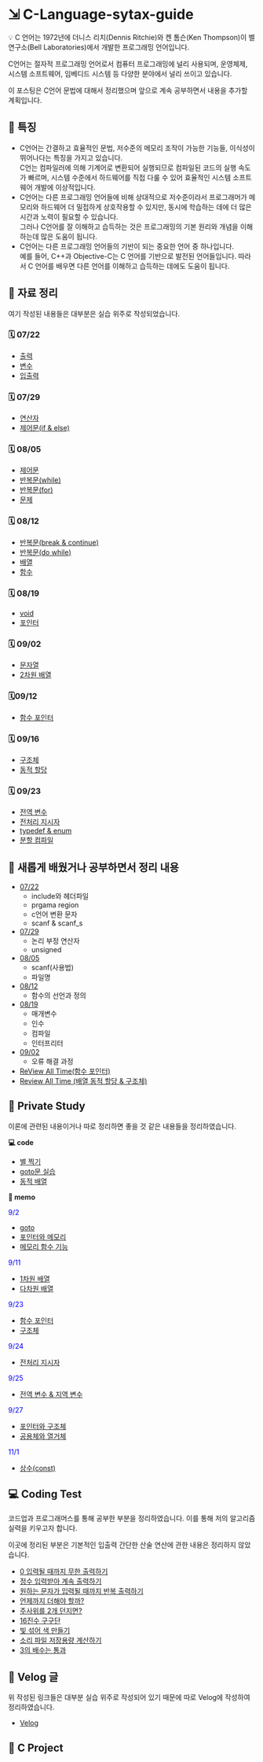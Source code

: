 # ⇲ C-Language-sytax-guide

<aside>
💡 C 언어는 1972년에 더니스 리치(Dennis Ritchie)와 켄 톰슨(Ken Thompson)이 벨 연구소(Bell Laboratories)에서 개발한 프로그래밍 언어입니다.
</aside>

C언어는 절자적 프로그래밍 언어로서 컴퓨터 프로그래밍에 널리 사용되며, 운영체제, 시스템 소프트웨어, 임베디드 시스템 등 다양한 분야에서 널리 쓰이고 있습니다.

이 포스팅은 C언어 문법에 대해서 정리했으며 앞으로 계속 공부하면서 내용을 추가할 계획입니다.

## 🤔 특징

- C언어는 간결하고 효율적인 문법, 저수준의 메모리 조작이 가능한 기능들, 이식성이 뛰어나다는 특징을 가지고 있습니다.  
  C언는 컴파일러에 의해 기계어로 변환되어 실행되므로 컴파일된 코드의 실행 속도가 빠르며, 시스템 수준에서 하드웨어를 직접 다룰 수 있어 효율적인 시스템 소프트웨어 개발에 이상적입니다.
- C언어는 다른 프로그래밍 언어들에 비해 상대적으로 저수준이라서 프로그래머가 메모리와 하드웨어 더 밀접하게 상호작용할 수 있지만, 동시에 학습하는 데에 더 많은 시간과 노력이 필요할 수 있습니다.  
  그러나 C언어를 잘 이해하고 습득하는 것은 프로그래밍의 기본 원리와 개념을 이해하는데 많은 도움이 됩니다.
- C언어는 다른 프로그래밍 언어들의 기반이 되는 중요한 언어 중 하나입니다.  
  예를 들어, C++과 Objective-C는 C 언어를 기반으로 발전된 언어들입니다. 따라서 C 언어를 배우면 다른 언어를 이해하고 습득하는 데에도 도움이 됩니다.

## 📝 자료 정리

여기 작성된 내용들은 대부분은 실습 위주로 작성되었습니다.

### 🗓️ 07/22

- <a href="https://github.com/ohyuchan123/C-Language-sytax-guide/blob/master/07-22/%EC%B6%9C%EB%A0%A5.c">출력</a>
- <a href="https://github.com/ohyuchan123/C-Language-sytax-guide/blob/master/07-22/%EB%B3%80%EC%88%98.c">변수</a>
- <a href="https://github.com/ohyuchan123/C-Language-sytax-guide/blob/master/07-22/%EC%9E%85%EC%B6%9C%EB%A0%A5.c">입출력</a>

### 🗓️ 07/29

- <a href="https://github.com/ohyuchan123/C-Language-sytax-guide/blob/master/07-29/%EC%97%B0%EC%82%B0%EC%9E%90.c">연산자</a>
- <a href="https://github.com/ohyuchan123/C-Language-sytax-guide/blob/master/07-29/%EC%A0%9C%EC%96%B4%EB%AC%B8.c">제어문(if & else)</a>

### 🗓️ 08/05

- <a href="https://github.com/ohyuchan123/C-Language-sytax-guide/blob/master/08-05/%EC%A0%9C%EC%96%B4%EB%AC%B8.c">제어문</a>
- <a href="https://github.com/ohyuchan123/C-Language-sytax-guide/blob/master/08-05/%EB%B0%98%EB%B3%B5%EB%AC%B8(while).c">반복문(while)</a>
- <a href="https://github.com/ohyuchan123/C-Language-sytax-guide/blob/master/08-05/%EB%B0%98%EB%B3%B5%EB%AC%B8(for).c">반복문(for)</a>
- <a href="">문제</a>

### 🗓️ 08/12

- <a href="https://github.com/ohyuchan123/C-Language-sytax-guide/blob/master/08-12/break_continue.c">반복문(break & continue)</a>
- <a href="https://github.com/ohyuchan123/C-Language-sytax-guide/blob/master/08-12/do_while.c">반복문(do while)</a>
- <a href="https://github.com/ohyuchan123/C-Language-sytax-guide/blob/master/08-12/%EB%B0%B0%EC%97%B4.c">배열</a>
- <a href="https://github.com/ohyuchan123/C-Language-sytax-guide/blob/master/08-12/%ED%95%A8%EC%88%98.c">함수</a>

### 🗓️ 08/19

- <a href="https://github.com/ohyuchan123/C-Language-sytax-guide/blob/master/08-19/void.c">void</a>
- <a href="https://github.com/ohyuchan123/C-Language-sytax-guide/blob/master/08-19/%ED%8F%AC%EC%9D%B8%ED%84%B0.c">포인터</a>

### 🗓️ 09/02

- <a href="https://github.com/ohyuchan123/C-Language-sytax-guide/blob/master/09-02/%EB%AC%B8%EC%9E%90%EC%97%B4.c">문자열</a>
- <a href="https://github.com/ohyuchan123/C-Language-sytax-guide/blob/master/09-02/2%EC%B0%A8%EC%9B%90%EB%B0%B0%EC%97%B4.c">2차원 배열</a>

### 🗓️09/12

- <a href="https://github.com/ohyuchan123/C-Language-sytax-guide/blob/master/09-12/%ED%95%A8%EC%88%98_%ED%8F%AC%EC%9D%B8%ED%84%B0.c">함수 포인터</a>

### 🗓️ 09/16

- <a href="https://github.com/ohyuchan123/C-Language-sytax-guide/blob/master/09-16/%EA%B5%AC%EC%A1%B0%EC%B2%B4.c">구조체</a>
- <a href="https://github.com/ohyuchan123/C-Language-sytax-guide/blob/master/09-16/%EB%8F%99%EC%A0%81_%ED%95%A0%EB%8B%B9.c">동적 할당</a>

### 🗓️ 09/23

- <a href="https://github.com/ohyuchan123/C-Language-sytax-guide/blob/master/09-23/%EC%A0%84%EC%97%AD_%EB%B3%80%EC%88%98.C">전역 변수</a>
- <a href="https://github.com/ohyuchan123/C-Language-sytax-guide/blob/master/09-23/%EC%A0%84%EC%B2%98%EB%A6%AC_%EC%A7%80%EC%8B%9C%EC%9E%90.c">전처리 지시자</a>
- <a href="https://github.com/ohyuchan123/C-Language-sytax-guide/blob/master/09-23/typedef%20%26%20enum.c">typedef & enum</a>
- <a href="https://github.com/ohyuchan123/C-Language-sytax-guide/tree/master/09-23/%EB%B6%84%ED%95%A0%20%EC%BB%B4%ED%8C%8C%EC%9D%BC">분할 컴파일</a>

## 📒 새롭게 배웠거나 공부하면서 정리 내용

- <a href="https://github.com/ohyuchan123/C-Language-sytax-guide/blob/master/07-22/What%20I%20learned%20while%20studying.md#include%EC%99%80-%ED%97%A4%EB%8D%94%ED%8C%8C%EC%9D%BC">07/22</a>
  - include와 헤더파일
  - prgama region
  - c언어 변환 문자
  - scanf & scanf_s
- <a href="https://github.com/ohyuchan123/C-Language-sytax-guide/blob/master/07-29/What%20I%20learned%20while%20studying.md">07/29</a>
  - 논리 부정 연산자
  - unsigned
- <a href="https://github.com/ohyuchan123/C-Language-sytax-guide/blob/master/08-05/What%20I%20learned%20while%20studying.md#what-i-learned-while-studying">08/05</a>
  - scanf(사용법)
  - 파일명
- <a href="https://github.com/ohyuchan123/C-Language-sytax-guide/blob/master/08-12/What%20I%20learned%20while%20studying.md#what-i-learned-while-studying">08/12</a>
  - 함수의 선언과 정의
- <a href="https://github.com/ohyuchan123/C-Language-sytax-guide/blob/master/08-19/What%20I%20learned%20while%20studying.md#what-i-learned-while-studying">08/19</a>
  - 매개변수
  - 인수
  - 컴파일
  - 인터프리터
- <a href="https://github.com/ohyuchan123/C-Language-sytax-guide/blob/master/09-02/What%20I%20learned%20while%20studying.md#what-i-learned-while-studying">09/02</a>
  - 오류 해결 과정
- <a href="https://github.com/ohyuchan123/C-Language-sytax-guide/blob/master/09-16/Review%20All%20Time.md#%EF%B8%8F-%EC%A0%84-%EC%8B%9C%EA%B0%84-%EB%B3%B5%EC%8A%B5review-all-time">ReView All Time(함수 포인터)</a>
- <a href="https://github.com/ohyuchan123/C-Language-sytax-guide/blob/master/09-23/Review%20All%20Time.md#%EF%B8%8F-review-all-time">Review All Time
  (배열 동적 할당 & 구조체)</a>

## 🎈 Private Study

이론에 관련된 내용이거나 따로 정리하면 좋을 것 같은 내용들을 정리하였습니다.

**💻 code**

- <a href="https://github.com/ohyuchan123/C-Language-sytax-guide/blob/master/Private%20study/%EB%B3%84%EC%B0%8D%EA%B8%B0.c">별 찍기</a>
- <a href="https://github.com/ohyuchan123/C-Language-sytax-guide/blob/master/memo/09-02/goto/goto.c">goto문 실습</a>
- <a href="https://github.com/ohyuchan123/C-Language-sytax-guide/blob/master/memo/09-02/%ED%8F%AC%EC%9D%B8%ED%84%B0%EC%99%80%20%EB%A9%94%EB%AA%A8%EB%A6%AC/%EB%8F%99%EC%A0%81_%EB%B0%B0%EC%97%B4.c">동적 배열</a>

**📝 memo**

<span style="color:blue">9/2</span>

- <a href="https://github.com/ohyuchan123/C-Language-sytax-guide/blob/master/memo/09-02/goto/goto.md#goto">goto</a>
- <a href="https://github.com/ohyuchan123/C-Language-sytax-guide/blob/master/memo/09-02/%ED%8F%AC%EC%9D%B8%ED%84%B0%EC%99%80%20%EB%A9%94%EB%AA%A8%EB%A6%AC/%ED%8F%AC%EC%9D%B8%ED%84%B0%EC%99%80%20%EB%A9%94%EB%AA%A8%EB%A6%AC.md#-%ED%8F%AC%EC%9D%B8%ED%84%B0%EC%99%80-%EB%A9%94%EB%AA%A8%EB%A6%AC">포인터와 메모리</a>
- <a href="https://github.com/ohyuchan123/C-Language-sytax-guide/blob/master/memo/09-02/%ED%8F%AC%EC%9D%B8%ED%84%B0%EC%99%80%20%EB%A9%94%EB%AA%A8%EB%A6%AC/%EB%A9%94%EB%AA%A8%EB%A6%AC%20%ED%95%A8%EC%88%98%20%EA%B8%B0%EB%8A%A5.md#-%EB%A9%94%EB%AA%A8%EB%A6%AC-%ED%95%A8%EC%88%98">메모리 함수 기능</a>

<span style="color:blue">9/11</span>

- <a href="https://github.com/ohyuchan123/C-Language-sytax-guide/blob/master/memo/09-11/%EB%B0%B0%EC%97%B4/1%EC%B0%A8%EC%9B%90%20%EB%B0%B0%EC%97%B4.md#-1%EC%B0%A8%EC%9B%90-%EB%B0%B0%EC%97%B4">1차원 배열</a>
- <a href="https://github.com/ohyuchan123/C-Language-sytax-guide/blob/master/memo/09-11/%EB%B0%B0%EC%97%B4/%EB%8B%A4%EC%B0%A8%EC%9B%90%20%EB%B0%B0%EC%97%B4.md#-%EB%8B%A4%EC%B0%A8%EC%9B%90-%EB%B0%B0%EC%97%B4">다차원 배열</a>

<span style="color:blue">9/23</span>

- <a href="https://github.com/ohyuchan123/C-Language-sytax-guide/blob/master/memo/09-23/%ED%95%A8%EC%88%98%20%ED%8F%AC%EC%9D%B8%ED%84%B0.md">함수 포인터</a>
- <a href="https://github.com/ohyuchan123/C-Language-sytax-guide/blob/master/memo/09-23/%EA%B5%AC%EC%A1%B0%EC%B2%B4.md">구조체</a>

<span style="color:blue">9/24</span>

- <a href="https://github.com/ohyuchan123/C-Language-sytax-guide/blob/master/memo/09-24/%EC%A0%84%EC%B2%98%EB%A6%AC%20%EC%A7%80%EC%8B%9C%EC%9E%90.md#-%EC%A0%84%EC%B2%98%EB%A6%AC-%EC%A7%80%EC%8B%9C%EC%9E%90">전처리 지시자</a>

<span style="color:blue">9/25</span>

- <a href="https://github.com/ohyuchan123/C-Language-sytax-guide/blob/master/memo/09-25/%EC%A0%84%EC%97%AD%20%EB%B3%80%EC%88%98%20%26%20%EC%A7%80%EC%97%AD%20%EB%B3%80%EC%88%98.md#-%EC%A0%84%EC%97%AD-%EB%B3%80%EC%88%98--%EC%A7%80%EC%97%AD-%EB%B3%80%EC%88%98">전역 변수 & 지역 변수</a>

<span style="color:blue">9/27</span>

- <a href="https://github.com/ohyuchan123/C-Language-sytax-guide/blob/master/memo/09-27/%ED%8F%AC%EC%9D%B8%ED%84%B0%EC%99%80%20%EA%B5%AC%EC%A1%B0%EC%B2%B4.md#-%ED%8F%AC%EC%9D%B8%ED%84%B0%EC%99%80-%EA%B5%AC%EC%A1%B0%EC%B2%B4">포인터와 구조체</a>
- <a href="https://github.com/ohyuchan123/C-Language-sytax-guide/blob/master/memo/09-27/%EA%B3%B5%EC%9A%A9%EC%B2%B4%EC%99%80%20%EC%97%B4%EA%B1%B0%EC%B2%B4.md#-%EA%B3%B5%EC%9A%A9%EC%B2%B4%EC%99%80-%EC%97%B4%EA%B1%B0%EC%B2%B4">공용체와 열거체</a>

<span style="color:blue">11/1</span>

- <a href="https://github.com/ohyuchan123/C-Language-sytax-guide/blob/master/memo/11-01/%EC%83%81%EC%88%98.md#-%EC%83%81%EC%88%98%EB%9E%80-%EB%AC%B4%EC%97%87%EC%9D%B8%EA%B0%80">상수(const)</a>

## 💻 Coding Test

코드업과 프로그래머스를 통해 공부한 부분을 정리하였습니다.
이를 통해 저의 알고리즘 실력을 키우고자 합니다.

이곳에 정리된 부분은 기본적인 입출력 간단한 산술 연산에 관한 내용은 정리하지 않았습니다.

- <a href="https://github.com/ohyuchan123/C-Language-sytax-guide/tree/master/Coding%20Test/0%20%EC%9E%85%EB%A0%A5%EB%90%A0%20%EB%95%8C%EA%B9%8C%EC%A7%80%20%EB%AC%B4%ED%95%9C%20%EC%B6%9C%EB%A0%A5%ED%95%98%EA%B8%B0">0 입력될 때까지 무한 출력하기</a>
- <a href="https://github.com/ohyuchan123/C-Language-sytax-guide/tree/master/Coding%20Test/%EC%A0%95%EC%88%98%20%EC%9E%85%EB%A0%A5%EB%B0%9B%EC%95%84%20%EA%B3%84%EC%86%8D%20%EC%B6%9C%EB%A0%A5%ED%95%98%EA%B8%B0">정수 입력받아 계속 출력하기</a>
- <a href="https://github.com/ohyuchan123/C-Language-sytax-guide/tree/master/Coding%20Test/%EC%9B%90%ED%95%98%EB%8A%94%20%EB%AC%B8%EC%9E%90%EA%B0%80%20%EC%9E%85%EB%A0%A5%EB%90%A0%20%EB%95%8C%EA%B9%8C%EC%A7%80%20%EB%B0%98%EB%B3%B5%20%EC%B6%9C%EB%A0%A5%ED%95%98%EA%B8%B0">원하는 문자가 입력될 때까지 반복 출력하기</a>
- <a href="https://github.com/ohyuchan123/C-Language-sytax-guide/blob/master/Coding%20Test/%EC%96%B8%EC%A0%9C%EA%B9%8C%EC%A7%80%20%EB%8D%94%ED%95%B4%EC%95%BC%20%ED%95%A0%EA%B9%8C%3F/%EC%96%B8%EC%A0%9C%EA%B9%8C%EC%A7%80%20%EB%8D%94%ED%95%B4%EC%95%BC%20%ED%95%A0%EA%B9%8C%3F.c">언제까지 더해야 할까?</a>
- <a href="https://github.com/ohyuchan123/C-Language-sytax-guide/blob/master/Coding%20Test/%EC%A3%BC%EC%82%AC%EC%9C%84%EB%A5%BC%202%EA%B0%9C%20%EB%8D%98%EC%A7%80%EB%A9%B4%3F/%EC%A3%BC%EC%82%AC%EC%9C%84%EB%A5%BC%202%EA%B0%9C%20%EB%8D%98%EC%A7%80%EB%A9%B4%3F.c">주사위를 2개 던지면?</a>
- <a href="https://github.com/ohyuchan123/C-Language-sytax-guide/blob/master/Coding%20Test/16%EC%A7%84%EC%88%98%20%EA%B5%AC%EA%B5%AC%EB%8B%A8%3F/16%EC%A7%84%EC%88%98%20%EA%B5%AC%EA%B5%AC%EB%8B%A8%3F.c">16진수 구구단</a>
- <a href="https://github.com/ohyuchan123/C-Language-sytax-guide/blob/master/Coding%20Test/%EB%B9%9B%20%EC%84%9E%EC%96%B4%20%EC%83%89%20%EB%A7%8C%EB%93%A4%EA%B8%B0/%EB%B9%9B%20%EC%84%9E%EC%96%B4%20%EC%83%89%20%EB%A7%8C%EB%93%A4%EA%B8%B0.c">빛 섞어 색 만들기</a>
- <a href="https://github.com/ohyuchan123/C-Language-sytax-guide/tree/master/Coding%20Test/%EC%86%8C%EB%A6%AC%20%ED%8C%8C%EC%9D%BC%20%EC%A0%80%EC%9E%A5%EC%9A%A9%EB%9F%89%20%EA%B3%84%EC%82%B0%ED%95%98%EA%B8%B0">소리 파일 저장용량 계산하기</a>
- <a href="https://github.com/ohyuchan123/C-Language-sytax-guide/tree/master/Coding%20Test/3%EC%9D%98%20%EB%B0%B0%EC%88%98%EB%8A%94%20%ED%86%B5%EA%B3%BC">3의 배수는 통과</a>

## 📝 Velog 글

위 작성된 링크들은 대부분 실습 위주로 작성되어 있기 때문에 따로 Velog에 작성하여 정리하였습니다.

- <a href="https://velog.io/@ohyuchan123/series/C-Language">Velog</a>

## 📁 C Project
